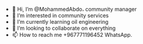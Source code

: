 - 👋 Hi, I’m @MohammedAbdo، community manager
- 👀 I’m interested in community services 
- 🌱 I’m currently learning oil engineering 
- 💞️ I’m looking to collaborate on everything 
- 📫 How to reach me +967771196452 WhatsApp.

<!---
MohammedAbd0/MohammedAbd0 is a ✨ special ✨ repository because its `README.md` (this file) appears on your GitHub profile.
You can click the Preview link to take a look at your changes.
--->
